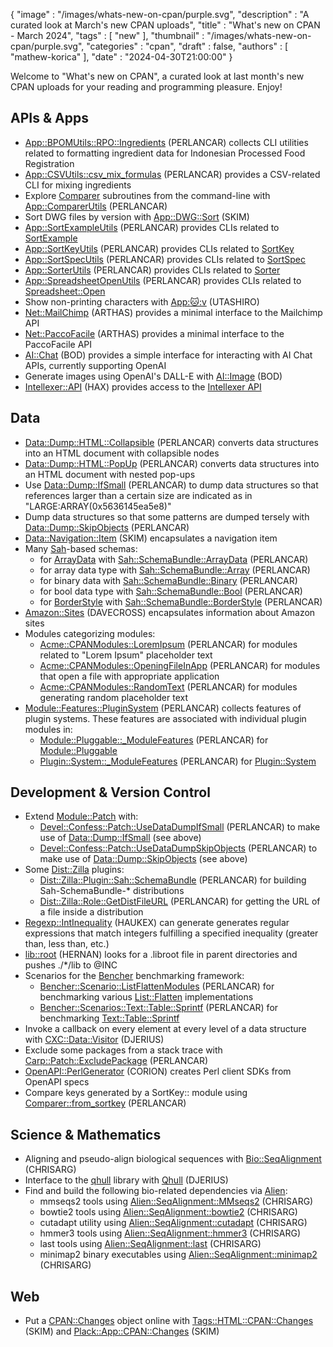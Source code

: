 {
   "image" : "/images/whats-new-on-cpan/purple.svg",
   "description" : "A curated look at March's new CPAN uploads",
   "title" : "What's new on CPAN - March 2024",
   "tags" : [
      "new"
   ],
   "thumbnail" : "/images/whats-new-on-cpan/purple.svg",
   "categories" : "cpan",
   "draft" : false,
   "authors" : [
      "mathew-korica"
   ],
   "date" : "2024-04-30T21:00:00"
}


Welcome to "What's new on CPAN", a curated look at last month's new CPAN uploads for your reading and programming pleasure. Enjoy!

APIs & Apps
-----------
* [App::BPOMUtils::RPO::Ingredients](https://metacpan.org/pod/App::BPOMUtils::RPO::Ingredients) (PERLANCAR) collects CLI utilities related to formatting ingredient data for Indonesian Processed Food Registration
* [App::CSVUtils::csv_mix_formulas](https://metacpan.org/pod/App::CSVUtils::csv_mix_formulas) (PERLANCAR) provides a CSV-related CLI for mixing ingredients
* Explore [Comparer](https://metacpan.org/pod/Comparer) subroutines from the command-line with [App::ComparerUtils](https://metacpan.org/pod/App::ComparerUtils) (PERLANCAR)
* Sort DWG files by version with [App::DWG::Sort](https://metacpan.org/pod/App::DWG::Sort) (SKIM)
* [App::SortExampleUtils](https://metacpan.org/pod/App::SortExampleUtils) (PERLANCAR) provides CLIs related to [SortExample](https://metacpan.org/pod/SortExample)
* [App::SortKeyUtils](https://metacpan.org/pod/App::SortKeyUtils) (PERLANCAR) provides CLIs related to [SortKey](https://metacpan.org/pod/SortKey)
* [App::SortSpecUtils](https://metacpan.org/pod/App::SortSpecUtils) (PERLANCAR) provides CLIs related to [SortSpec](https://metacpan.org/pod/SortSpec)
* [App::SorterUtils](https://metacpan.org/pod/App::SorterUtils) (PERLANCAR) provides CLIs related to [Sorter](https://metacpan.org/pod/Sorter)
* [App::SpreadsheetOpenUtils](https://metacpan.org/pod/App::SpreadsheetOpenUtils) (PERLANCAR) provides CLIs related to [Spreadsheet::Open](https://metacpan.org/pod/Spreadsheet::Open)
* Show non-printing characters with [App::cat::v](https://metacpan.org/pod/App::cat::v) (UTASHIRO)
* [Net::MailChimp](https://metacpan.org/pod/Net::MailChimp) (ARTHAS) provides a minimal interface to the Mailchimp API
* [Net::PaccoFacile](https://metacpan.org/pod/Net::PaccoFacile) (ARTHAS) provides a minimal interface to the PaccoFacile API
* [AI::Chat](https://metacpan.org/pod/AI::Chat) (BOD) provides a simple interface for interacting with AI Chat APIs, currently supporting OpenAI
* Generate images using OpenAI's DALL-E with [AI::Image](https://metacpan.org/pod/AI::Image) (BOD)
* [Intellexer::API](https://metacpan.org/pod/Intellexer::API) (HAX) provides access to the [Intellexer API](https://www.intellexer.com/intellexer_api.html)


Data
----
* [Data::Dump::HTML::Collapsible](https://metacpan.org/pod/Data::Dump::HTML::Collapsible) (PERLANCAR) converts data structures into an HTML document with collapsible nodes
* [Data::Dump::HTML::PopUp](https://metacpan.org/pod/Data::Dump::HTML::PopUp) (PERLANCAR) converts data structures into an HTML document with nested pop-ups
* Use [Data::Dump::IfSmall](https://metacpan.org/pod/Data::Dump::IfSmall) (PERLANCAR) to dump data structures so that references larger than a certain size are indicated as in "LARGE:ARRAY(0x5636145ea5e8)"
* Dump data structures so that some patterns are dumped tersely with [Data::Dump::SkipObjects](https://metacpan.org/pod/Data::Dump::SkipObjects) (PERLANCAR)
* [Data::Navigation::Item](https://metacpan.org/pod/Data::Navigation::Item) (SKIM) encapsulates a navigation item
* Many [Sah](https://metacpan.org/pod/Sah)-based schemas:
	* for [ArrayData](https://metacpan.org/pod/ArrayData) with [Sah::SchemaBundle::ArrayData](https://metacpan.org/pod/Sah::SchemaBundle::ArrayData) (PERLANCAR)
	* for array data type with [Sah::SchemaBundle::Array](https://metacpan.org/pod/Sah::SchemaBundle::Array) (PERLANCAR)
	* for binary data with [Sah::SchemaBundle::Binary](https://metacpan.org/pod/Sah::SchemaBundle::Binary) (PERLANCAR)
	* for bool data type with [Sah::SchemaBundle::Bool](https://metacpan.org/pod/Sah::SchemaBundle::Bool) (PERLANCAR)
	* for [BorderStyle](https://metacpan.org/pod/BorderStyle) with [Sah::SchemaBundle::BorderStyle](https://metacpan.org/pod/Sah::SchemaBundle::BorderStyle) (PERLANCAR)
* [Amazon::Sites](https://metacpan.org/pod/Amazon::Sites) (DAVECROSS) encapsulates information about Amazon sites
* Modules categorizing modules:
	* [Acme::CPANModules::LoremIpsum](https://metacpan.org/pod/Acme::CPANModules::LoremIpsum) (PERLANCAR) for modules related to "Lorem Ipsum" placeholder text
	* [Acme::CPANModules::OpeningFileInApp](https://metacpan.org/pod/Acme::CPANModules::OpeningFileInApp) (PERLANCAR) for modules that open a file with appropriate application
	* [Acme::CPANModules::RandomText](https://metacpan.org/pod/Acme::CPANModules::RandomText) (PERLANCAR) for modules generating random placeholder text
* [Module::Features::PluginSystem](https://metacpan.org/pod/Module::Features::PluginSystem) (PERLANCAR) collects features of plugin systems.  These features are associated with individual plugin modules in:
	* [Module::Pluggable::_ModuleFeatures](https://metacpan.org/pod/Module::Pluggable::_ModuleFeatures) (PERLANCAR) for [Module::Pluggable](https://metacpan.org/pod/Module::Pluggable)
	* [Plugin::System::_ModuleFeatures](https://metacpan.org/pod/Plugin::System::_ModuleFeatures) (PERLANCAR) for [Plugin::System](https://metacpan.org/pod/Plugin::System)


Development & Version Control
-----------------------------
* Extend [Module::Patch](https://metacpan.org/pod/Module::Patch) with:
	* [Devel::Confess::Patch::UseDataDumpIfSmall](https://metacpan.org/pod/Devel::Confess::Patch::UseDataDumpIfSmall) (PERLANCAR) to make use of [Data::Dump::IfSmall](https://metacpan.org/pod/Data::Dump::IfSmall) (see above)
	* [Devel::Confess::Patch::UseDataDumpSkipObjects](https://metacpan.org/pod/Devel::Confess::Patch::UseDataDumpSkipObjects) (PERLANCAR) to make use of [Data::Dump::SkipObjects](https://metacpan.org/pod/Data::Dump::SkipObjects) (see above)
* Some [Dist::Zilla](https://metacpan.org/pod/Dist::Zilla) plugins:
	* [Dist::Zilla::Plugin::Sah::SchemaBundle](https://metacpan.org/pod/Dist::Zilla::Plugin::Sah::SchemaBundle) (PERLANCAR) for building Sah-SchemaBundle-* distributions
	* [Dist::Zilla::Role::GetDistFileURL](https://metacpan.org/pod/Dist::Zilla::Role::GetDistFileURL) (PERLANCAR) for getting the URL of a file inside a distribution
* [Regexp::IntInequality](https://metacpan.org/pod/Regexp::IntInequality) (HAUKEX) can generate generates regular expressions that match integers fulfilling a specified inequality (greater than, less than, etc.)
* [lib::root](https://metacpan.org/pod/lib::root) (HERNAN) looks for a .libroot file in parent directories and pushes ./*/lib to @INC
* Scenarios for the [Bencher](https://metacpan.org/pod/Bencher) benchmarking framework:
	* [Bencher::Scenario::ListFlattenModules](https://metacpan.org/pod/Bencher::Scenario::ListFlattenModules) (PERLANCAR) for benchmarking various [List::Flatten](https://metacpan.org/pod/List::Flatten) implementations
	* [Bencher::Scenarios::Text::Table::Sprintf](https://metacpan.org/pod/Bencher::Scenarios::Text::Table::Sprintf) (PERLANCAR) for benchmarking [Text::Table::Sprintf](https://metacpan.org/pod/Text::Table::Sprintf)
* Invoke a callback on every element at every level of a data structure with [CXC::Data::Visitor](https://metacpan.org/pod/CXC::Data::Visitor) (DJERIUS)
* Exclude some packages from a stack trace with [Carp::Patch::ExcludePackage](https://metacpan.org/pod/Carp::Patch::ExcludePackage) (PERLANCAR)
* [OpenAPI::PerlGenerator](https://metacpan.org/pod/OpenAPI::PerlGenerator) (CORION) creates Perl client SDKs from OpenAPI specs
* Compare keys generated by a SortKey:: module using [Comparer::from_sortkey](https://metacpan.org/pod/Comparer::from_sortkey) (PERLANCAR)


Science & Mathematics
---------------------
* Aligning and pseudo-align biological sequences with [Bio::SeqAlignment](https://metacpan.org/pod/Bio::SeqAlignment) (CHRISARG)
* Interface to the [qhull](http://www.qhull.org/) library with [Qhull](https://metacpan.org/pod/Qhull) (DJERIUS)
* Find and build the following bio-related dependencies via [Alien](https://metacpan.org/pod/Alien):
	* mmseqs2 tools using [Alien::SeqAlignment::MMseqs2](https://metacpan.org/pod/Alien::SeqAlignment::MMseqs2) (CHRISARG)
	* bowtie2 tools using [Alien::SeqAlignment::bowtie2](https://metacpan.org/pod/Alien::SeqAlignment::bowtie2) (CHRISARG)
	* cutadapt utility using [Alien::SeqAlignment::cutadapt](https://metacpan.org/pod/Alien::SeqAlignment::cutadapt) (CHRISARG)
	* hmmer3 tools using [Alien::SeqAlignment::hmmer3](https://metacpan.org/pod/Alien::SeqAlignment::hmmer3) (CHRISARG)
	* last tools using [Alien::SeqAlignment::last](https://metacpan.org/pod/Alien::SeqAlignment::last) (CHRISARG)
	* minimap2 binary executables using [Alien::SeqAlignment::minimap2](https://metacpan.org/pod/Alien::SeqAlignment::minimap2) (CHRISARG)


Web
---
* Put a [CPAN::Changes](https://metacpan.org/pod/CPAN::Changes) object online with [Tags::HTML::CPAN::Changes](https://metacpan.org/pod/Tags::HTML::CPAN::Changes) (SKIM) and [Plack::App::CPAN::Changes](https://metacpan.org/pod/Plack::App::CPAN::Changes) (SKIM)


